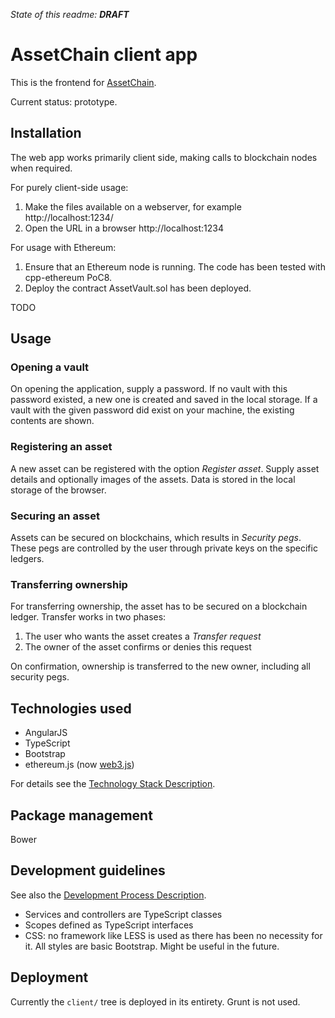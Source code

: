 *State of this readme:* **_DRAFT_**

# AssetChain client app

This is the frontend for [AssetChain](http://assetcha.in).

Current status: prototype.

## Installation

The web app works primarily client side, making calls to blockchain nodes when required.

For purely client-side usage:

1. Make the files available on a webserver, for example http://localhost:1234/
2. Open the URL in a browser http://localhost:1234

For usage with Ethereum:

1. Ensure that an Ethereum node is running. The code has been tested with cpp-ethereum PoC8.
2. Deploy the contract AssetVault.sol has been deployed.

TODO


## Usage

### Opening a vault
On opening the application, supply a password. If no vault with this password existed, a new one is created and saved in the local storage. If a vault with the given password did exist on your machine, the existing contents are shown.

### Registering an asset

A new asset can be registered with the option *Register asset*. Supply asset details and optionally images of the assets. Data is stored in the local storage of the browser.

### Securing an asset

Assets can be secured on blockchains, which results in *Security pegs*. These pegs are controlled by the user through private keys on the specific ledgers.

### Transferring ownership

For transferring ownership, the asset has to be secured on a blockchain ledger. Transfer works in two phases:

1. The user who wants the asset creates a *Transfer request*
1. The owner of the asset confirms or denies this request

On confirmation, ownership is transferred to the new owner, including all security pegs.



## Technologies used
* AngularJS
* TypeScript
* Bootstrap
* ethereum.js (now [web3.js](https://github.com/ethereum/web3.js/))

For details see the  [Technology Stack Description](https://docs.google.com/document/d/1_wngicJ7PwaiTnXtJ2PvQABcCKqrrhiZIffTBaZ0q3g/).

## Package management

Bower

## Development guidelines

See also the [Development Process Description](https://docs.google.com/document/d/1NFjOb6fBUDFURHYRJnRE0o7buNS5oKIuBmrXo-CT9Kk/).

* Services and controllers are TypeScript classes
* Scopes defined as TypeScript interfaces
* CSS: no framework like LESS is used as there has been no necessity for it. All styles are basic Bootstrap. Might be useful in the future.

## Deployment

Currently the ```client/``` tree is deployed in its entirety. Grunt is not used.
